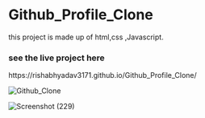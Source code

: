 # Github_Profile_Clone
this project is made up of html,css ,Javascript.
<h3>see the live project here </h3> https://rishabhyadav3171.github.io/Github_Profile_Clone/

![Github_Clone](https://github.com/rishabhyadav3171/Github_Profile_Clone/assets/147372159/ff1e2f02-d21c-4731-9d74-dc13dd10f939)

![Screenshot (229)](https://github.com/rishabhyadav3171/Github_Profile_Clone/assets/147372159/86069bd9-2b7d-4716-84bb-5acfb455affa)



